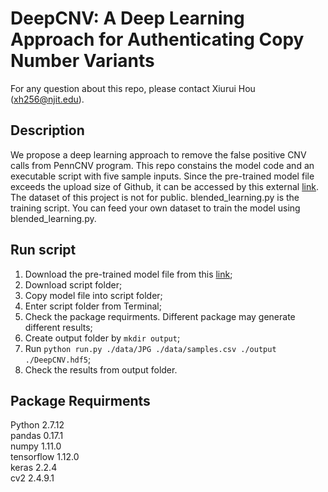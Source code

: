 # DeepCNV: A Deep Learning Approach for Authenticating Copy Number Variants
For any question about this repo, please contact Xiurui Hou (xh256@njit.edu).  

## Description
We propose a deep learning approach to remove the false positive CNV calls from PennCNV program. This repo constains the model code and an executable script with five sample inputs. Since the pre-trained model file exceeds the upload size of Github, it can be accessed by this external [link](https://www.filehosting.org/file/details/833894/DeepCNV.hdf5). The dataset of this project is not for public. blended_learning.py is the training script. You can feed your own dataset to train the model using blended_learning.py.

## Run script
1. Download the pre-trained model file from this [link](https://www.filehosting.org/file/details/833894/DeepCNV.hdf5);
2. Download script folder;
3. Copy model file into script folder;
4. Enter script folder from Terminal;
5. Check the package requirments. Different package may generate different results;
6. Create output folder by ```mkdir output```;
7. Run ```python run.py ./data/JPG ./data/samples.csv ./output ./DeepCNV.hdf5```;
8. Check the results from output folder.

## Package Requirments
Python  2.7.12  
pandas  0.17.1  
numpy  1.11.0  
tensorflow  1.12.0  
keras  2.2.4  
cv2  2.4.9.1  

